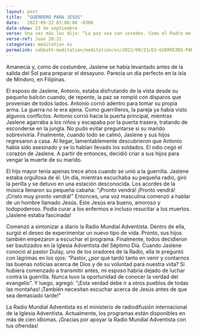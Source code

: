 ```yaml
---
layout: post
title:  "GUERRERO PARA JESÚS"
date:   2022-09-22 03:00:00 -0300
date-show: 23 de septiembre
verse: Una vez más les dijo: “La paz sea con ustedes. Como el Padre me envió a mí, así yo los envío a ustedes”. 
verse-ref: Juan 20:21
categories: meditation es
permalink: sabbath-meditation/meditation/es/2022/09/23/ES-GUERREIRO-PARA-JESUSO
---
```


Amanecía y, como de costumbre, Jaslene se había levantado antes de la salida del Sol para preparar el desayuno. Parecía un día perfecto en la isla de Mindoro, en Filipinas.

El esposo de Jaslene, Antonio, estaba disfrutando de la vista desde su pequeño balcón cuando, de repente, la paz se rompió con disparos que provenían de todos lados. Antonio corrió adentro para tomar su propia arma. La guerra no le era ajena. Como guerrilleros, la pareja ya había visto algunos conflictos. Antonio corrió hacia la puerta principal, mientras Jaslene agarraba a los niños y escapaba por la puerta trasera, tratando de esconderse en la jungla. No pudo evitar preguntarse si su marido sobreviviría. Finalmente, cuando todo se calmó, Jaslene y sus hijos regresaron a casa. Al llegar, lamentablemente descubrieron que Antonio había sido asesinado y se lo habían llevado los soldados. El odio cegó el corazón de Jaslene. A partir de entonces, decidió criar a sus hijos para vengar la muerte de su marido.

El hijo mayor tenía apenas trece años cuando se unió a la guerrilla. Jaslene estaba orgullosa de él. Un día, mientras escuchaba su pequeña radio, giró la perilla y se detuvo en una estación desconocida. Los acordes de la música llenaron su pequeña cabaña: “¡Pronto vendrá! ¡Pronto vendrá! ¡Cristo muy pronto vendrá!” Entonces, una voz masculina comenzó a hablar de un hombre llamado Jesús. Este Jesús era bueno, amoroso y todopoderoso. Podía curar a los enfermos e incluso resucitar a los muertos. ¡Jaslene estaba fascinada!

Comenzó a sintonizar a diario la Radio Mundial Adventista. Dentro de ella, surgió el deseo de experimentar un nuevo tipo de vida. Pronto, sus hijos también empezaron a escuchar el programa. Finalmente, todos decidieron ser bautizados en la Iglesia Adventista del Séptimo Día. Cuando Jaslene conoció al pastor Dulay, uno de los oradores de la Radio, ella le preguntó con lágrimas en los ojos: “Pastor, ¿por qué tardó tanto en venir y contarnos las buenas noticias acerca de Dios y de su voluntad para nuestra vida? Si hubiera comenzado a transmitir antes, mi esposo habría dejado de luchar contra la guerrilla. Nunca tuvo la oportunidad de conocer la verdad del evangelio”. Y luego, agregó: “¡Esta verdad debe ir a otros pueblos de todas las montañas! ¡También necesitan escuchar acerca de Jesús antes de que sea demasiado tarde!”

La Radio Mundial Adventista es el ministerio de radiodifusión internacional de la Iglesia Adventista. Actualmente, los programas están disponibles en más de cien idiomas. ¡Gracias por apoyar la Radio Mundial Adventista con tus ofrendas!

